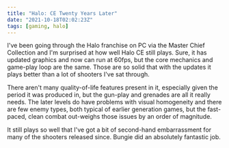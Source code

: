 ```yaml
---
title: "Halo: CE Twenty Years Later"
date: "2021-10-18T02:02:23Z"
tags: [gaming, halo]
---
```


I've been going through the Halo franchise on PC via the Master Chief Collection and I'm surprised at how well Halo CE still plays.
Sure, it has updated graphics and now can run at 60fps, but the core mechanics and game-play loop are the same.
Those are so solid that with the updates it plays better than a lot of shooters I've sat through.

There aren't many quality-of-life features present in it, especially given the period it was produced in, but the gun-play and grenades are all it really needs.
The later levels do have problems with visual homogeneity and there are few enemy types, both typical of earlier generation games, but the fast-paced, clean combat out-weighs those issues by an order of magnitude.

It still plays so well that I've got a bit of second-hand embarrassment for many of the shooters released since.
Bungie did an absolutely fantastic job.
